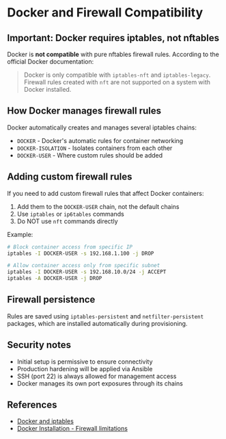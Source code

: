 # Docker and Firewall Compatibility

## Important: Docker requires iptables, not nftables

Docker is **not compatible** with pure nftables firewall rules. According to the official Docker documentation:

> Docker is only compatible with `iptables-nft` and `iptables-legacy`.
> Firewall rules created with `nft` are not supported on a system with Docker installed.

## How Docker manages firewall rules

Docker automatically creates and manages several iptables chains:

- `DOCKER` - Docker's automatic rules for container networking
- `DOCKER-ISOLATION` - Isolates containers from each other
- `DOCKER-USER` - Where custom rules should be added

## Adding custom firewall rules

If you need to add custom firewall rules that affect Docker containers:

1. Add them to the `DOCKER-USER` chain, not the default chains
1. Use `iptables` or `ip6tables` commands
1. Do NOT use `nft` commands directly

Example:

```bash
# Block container access from specific IP
iptables -I DOCKER-USER -s 192.168.1.100 -j DROP

# Allow container access only from specific subnet
iptables -I DOCKER-USER -s 192.168.10.0/24 -j ACCEPT
iptables -A DOCKER-USER -j DROP
```

## Firewall persistence

Rules are saved using `iptables-persistent` and `netfilter-persistent` packages,
which are installed automatically during provisioning.

## Security notes

- Initial setup is permissive to ensure connectivity
- Production hardening will be applied via Ansible
- SSH (port 22) is always allowed for management access
- Docker manages its own port exposures through its chains

## References

- [Docker and iptables](https://docs.docker.com/engine/network/packet-filtering-firewalls/)
- [Docker Installation - Firewall limitations](https://docs.docker.com/engine/install/ubuntu/#firewall-limitations)
